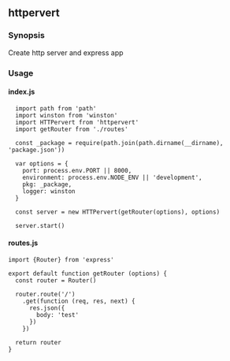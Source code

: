 ## httpervert

### Synopsis

Create http server and express app

### Usage

#### index.js

      import path from 'path'
      import winston from 'winston'
      import HTTPervert from 'httpervert'
      import getRouter from './routes'
      
      const _package = require(path.join(path.dirname(__dirname), 'package.json'))
        
      var options = {
        port: process.env.PORT || 8000,
        environment: process.env.NODE_ENV || 'development',
        pkg: _package,
        logger: winston
      }
      
      const server = new HTTPervert(getRouter(options), options)
          
      server.start()

#### routes.js

    import {Router} from 'express'
    
    export default function getRouter (options) {
      const router = Router()
    
      router.route('/')
        .get(function (req, res, next) {
          res.json({
            body: 'test'
          })
        })
    
      return router
    }

    